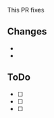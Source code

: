 <!-- This is a template for your Pull Request. This are just some suggestions for you. You do not have -->

<!-- If your PR fixes an issue, mention it here. You can also just copy the URL - GitHub will convert it for you. -->
This PR fixes 

## Changes
<!-- List all the changes you have done -->
* 
* 

## ToDo
<!-- Add things, you still want to do. It is recommend to put "[DNM]", "[DONOTMERGE]", "[WIP]" or "[WORKINPROGRESS]" **into the title** of your PR if you still want to work on this PR, but just do not want to have it merged yet. -->
* [ ] 
* [ ] 
* [ ] 
